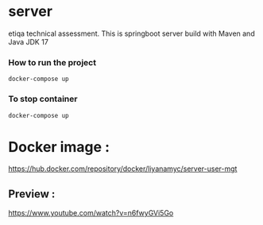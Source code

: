 # server
etiqa technical assessment. This is springboot server build with Maven and Java JDK 17

### How to run the project
  
```
docker-compose up
```
### To stop container
```
docker-compose up
```

# Docker image : 
https://hub.docker.com/repository/docker/liyanamyc/server-user-mgt
## Preview :
https://www.youtube.com/watch?v=n6fwyGVi5Go
